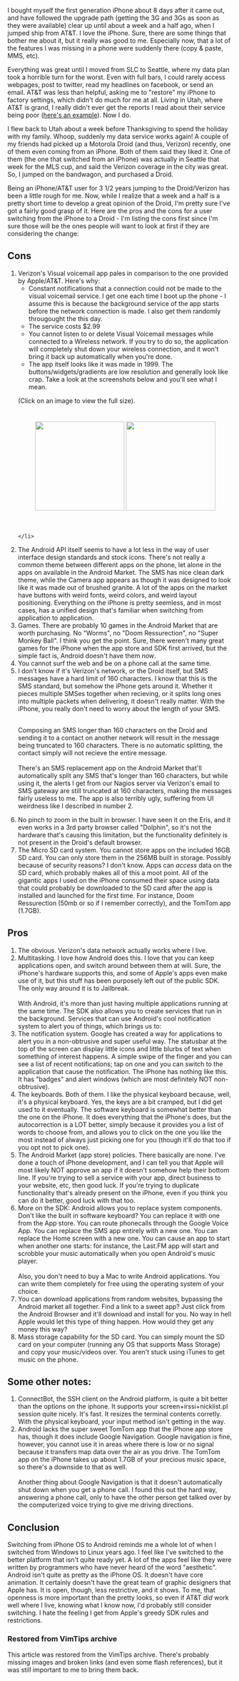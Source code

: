 <!-- :metadata:

title: Switching from the iPhone to the Droid
tags: Gadgets
published: 2009-12-02T16:41:51-0700
summary:

I bought myself the first generation iPhone about 8 days after it came out, and
have followed the upgrade path (getting the 3G and 3Gs as soon as they were
available) clear up until about a week and a half ago, when I jumped ship from
AT&T.  I love the iPhone.  Sure, there are some things that bother me about it,
but it really was good to me.  Especially now, that a lot of the features I was
missing in a phone were suddenly there (copy & paste, MMS, etc).

-->

<p>I bought myself the first generation iPhone about 8 days after it came out,
and have followed the upgrade path (getting the 3G and 3Gs as soon as they were
available) clear up until about a week and a half ago, when I jumped ship from
AT&T.  I love the iPhone.  Sure, there are some things that bother me about it,
but it really was good to me.  Especially now, that a lot of the features I was
missing in a phone were suddenly there (copy & paste, MMS, etc).  </p>

<p>Everything was great until I moved from SLC to Seattle, where my data plan
took a horrible turn for the worst.  Even with full bars, I could rarely access
webpages, post to twitter, read my headlines on facebook, or send an email.
AT&T was less than helpful, asking me to "restore" my iPhone to factory
settings, which didn't do much for me at all. Living in Utah, where AT&T is
grand, I really didn't ever get the reports I read about their service being
poor (<a
href='http://www.techflash.com/seattle/2009/04/iPhone_3G_network_problems_in_Seattle_44079232.html'>here's
an example</a>).  Now I do.</p>

<p>I flew back to Utah about a week before Thanksgiving to spend the holiday
with my family.  Whoop, suddenly my data service works again!  A couple of my
friends had picked up a Motorola Droid (and thus, Verizon) recently, one of
them even coming from an iPhone.  Both of them said they liked it.  One of them
(the one that switched from an iPhone) was actually in Seattle that week for
the MLS cup, and said the Verizon coverage in the city was great.  So, I jumped
on the bandwagon, and purchased a Droid.</p>

<p>Being an iPhone/AT&T user for 3 1/2 years jumping to the Droid/Verizon has
been a little rough for me.  Now, while I realize that a week and a half is a
pretty short time to develop a great opinion of the Droid, I'm pretty sure I've
got a fairly good grasp of it.  Here are the pros and the cons for a user
switching from the iPhone to a Droid - I'm listing the cons first since I'm
sure those will be the ones people will want to look at first if they are
considering the change:</p>

<h2>Cons</h2>

<ol>
  <li>Verizon's Visual voicemail app pales in comparison to the one provided by
  Apple/AT&T.  Here's why:
    <ul>
    <li>Constant notifications that a connection could not be made to the
    visual voicemail service.  I get one each time I boot up the phone - I
    assume this is because the background service of the app starts before the
    network connection is made.  I also get them randomly througought the this
    day.</li>
<li>The service costs $2.99</li>
    <li>You cannot listen to or delete Visual Voicemail messages while
    connected to a Wireless network.  If you try to do so, the application will
    completely shut down your wireless connection, and it won't bring it back
    up automatically when you're done.  </li>
    <li>The app itself looks like it was made in 1999.  The
    buttons/widgets/gradients are low resolution and generally look like crap.
    Take a look at the screenshots below and you'll see what I mean.</li>
    </ul>

<p>
(Click on an image to view the full size).
    </p>
    <p style='width: 100%; padding-bottom: 10px'>
<center>
<a href='/media/images/visualvoicemail.png'><img
border='0' src='/media/images/visualvoicemail.png'
width='200'></a>
<a href='/media/images/visualvoicemailwarning.png'><img
border='0' src='/media/images/visualvoicemailwarning.png'
width='200'></a></center>
    </p>
<div style='height: 20px'>&nbsp;</div>

    </li>

<li>The Android API itself seems to have a lot less in the way of user
interface design standards and stock icons.  There's not really a common theme
between different apps on the phone, let alone in the apps on available in the
Android Market.  The SMS has nice clean dark theme, while the Camera app
appears as though it was designed to look like it was made out of brushed
granite.  A lot of the apps on the market have buttons with weird fonts, weird
colors, and weird layout positioning.  Everything on the iPhone is pretty
seemless, and in most cases, has a unified design that's familiar when
switching from application to application.</i>

<li>Games.  There are probably 10 games in the Android Market that are worth
purchasing.  No "Worms", no "Doom Ressurection", no "Super Monkey Ball".  I
think you get the point.  Sure, there weren't many great games for the iPhone
when the app store and SDK first arrived, but the simple fact is, Android
doesn't have them <i>now</i>.</li>

<li>You cannot surf the web and be on a phone call at the same time. </li>

<li>I don't know if it's Verizon's network, or the Droid itself, but SMS
messages have a hard limit of 160 characters.  I know that this is the SMS
standard, but somehow the iPhone gets around it.  Whether it pieces multiple
SMSes together when recieving, or it splits long ones into multiple packets
when delivering, it doesn't really matter.  With the iPhone, you really don't
need to worry about the length of your SMS.  <br /><br />

Composing an SMS longer than 160 characters on the Droid and sending it to a
contact on another network will result in the message being truncated to 160
characters.  There is no automatic splitting, the contact simply will not
recieve the entire message.
<br /><br />
There's an SMS replacement app on the Android Market that'll automatically
split any SMS that's longer than 160 characters, but while using it, the alerts
I get from our Nagios server via Verizon's email to SMS gateway are still
truncated at 160 characters, making the messages fairly useless to me.  The app
is also terribly ugly, suffering from UI weirdness like I described in number
2.</li>

<li>No pinch to zoom in the built in browser.  I have seen it on the Eris, and
it even works in a 3rd party browser called "Dolphin", so it's not the hardware
that's causing this limitation, but the functionality definitely is not present
in the Droid's default browser.</li>

<li>The Micro SD card system.  You cannot store apps on the included 16GB SD
card.  You can only store them in the 256MB built in storage.  Possibly because
of security reasons?  I don't know.  Apps can <i>access</i> data on the SD
card, which probably makes all of this a moot point.  All of the gigantic apps
I used on the iPhone consumed their space using data that could probably be
downloaded to the SD card after the app is installed and launched for the first
time.  For instance, Doom Ressurection (50mb or so if I remember correctly),
and the TomTom app (1.7GB).</li>
</ol>

<h2>Pros</h2>
<ol>
<li>The obvious.  Verizon's data network actually works where I live.</li>

<li>Multitasking.  I love how Android does this.  I love that you can keep
applications open, and switch around between them at will.  Sure, the iPhone's
hardware supports this, and some of Apple's apps even make use of it, but this
stuff has been purposely left out of the public SDK.  The only way around it is
to Jailbreak.
<br /><br />
With Android, it's more than just having multiple applications running at the
same time.  The SDK also allows you to create services that run in the
background.  Services that can use Android's cool notification system to alert
you of things, which brings us to:</li>

<li>The notification system.  Google has created a way for applications to
alert you in a non-obtrusive and super useful way.  The statusbar at the top of
the screen can display little icons and little blurbs of text when something of
interest happens.  A simple swipe of the finger and you can see a list of
recent notifications; tap on one and you can switch to the application that
cause the notification.  The iPhone has nothing like this.  It has "badges" and
alert windows (which are most definitely NOT non-obtrusive). </li>

<li>The keyboards.  Both of them.  I like the physical keyboard because, well,
it's a physical keyboard.  Yes, the keys are a bit cramped, but I did get used
to it eventually.  The software keyboard is somewhat better than the one on the
iPhone.  It does everything that the iPhone's does, but the autocorrection is a
LOT better, simply because it provides you a list of words to choose from, and
allows you to click on the one you like the most instead of always just picking
one for you (though it'll do that too if you opt not to pick one).</li>

<li>The Android Market (app store) policies.  There basically are none.  I've
done a touch of iPhone development, and I can tell you that Apple will most
likely NOT approve an app if it doesn't somehow help their bottom line.  If
you're trying to sell a service with your app, direct business to your website,
etc, then good luck.  If you're trying to duplicate functionality that's
already present on the iPhone, even if you think you can do it better, good
luck with that too.  </li>

<li>More on the SDK:  Android allows you to replace system components.  Don't
like the built in software keyboard?  You can replace it with one from the App
store.  You can route phonecalls through the Google Voice App.  You can replace
the SMS app entirely with a new one.  You can replace the Home screen with a
new one.  You can cause an app to start when another one starts: for instance,
the Last.FM app will start and scrobble your music automatically when you open
Android's music player.
<br /><br />
Also, you don't need to buy a Mac to write Android applications.  You can write
them completely for free using the operating system of your choice.  </li>

<li>You can download applications from random websites, bypassing the Android
market all together.  Find a link to a sweet app?  Just click from the Android
Browser and it'll download and install for you.  No way in hell Apple would let
this type of thing happen.  How would they get any money this way?</li>

<li>Mass storage capability for the SD card.  You can simply mount the SD card
on your computer (running any OS that supports Mass Storage) and copy your
music/videos over.  You aren't stuck using iTunes to get music on the phone.
</li>
</ol>

<h2>Some other notes:  </h2>
<ol>
<li>ConnectBot, the SSH client on the Android platform, is quite a bit better
than the options on the iphone.  It supports your screen+irssi+nicklist.pl
session quite nicely.  It's fast.  It resizes the terminal contents corretly.
With the physical keyboard, your input method isn't getting in the way.</li>

<li>Android lacks the super sweet TomTom app that the iPhone app store has,
though it does include Google Navigation.  Google navigation is fine, however,
you cannot use it in areas where there is low or no signal because it transfers
map data over the air as you drive.  The TomTom app on the iPhone takes up
about 1.7GB of your precious music space, so there's a downside to that as
well.
<br /><br />
Another thing about Google Navigation is that it doesn't automatically shut
down when you get a phone call.  I found this out the hard way, answering a
phone call, only to have the other person get talked over by the
computerized voice trying to give me driving directions.</li>
</ol>

<h2>Conclusion</h2>

Switching from iPhone OS to Android reminds me a whole lot of when I switched
from Windows to Linux years ago.  I feel like I've switched to the better
platform that isn't quite ready yet.  A lot of the apps feel like they were
written by programmers who have never heard of the word "aesthetic".  Android
isn't quite as pretty as the iPhone OS.  It doesn't have core animation.  It
certainly doesn't have the great team of graphic designers that Apple has.  It
is open, though, less restrictive, and it shows.  To me, that openness is more
important than the pretty looks, so even if AT&T <i>did</i> work well where I
live, knowing what I know now, I'd probably still consider switching.  I hate
the feeling I get from Apple's greedy SDK rules and restrictions.

<div class="restored-from-archive">
  <h3>Restored from VimTips archive</h3>
  <p>
  This article was restored from the VimTips archive. There's probably
  missing images and broken links (and even some flash references), but it
  was still important to me to bring them back.
  </p>
</div>
